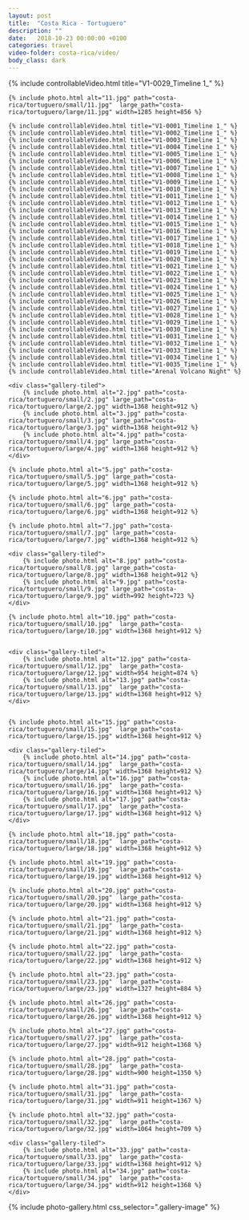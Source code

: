 ```yaml
---
layout: post
title:  "Costa Rica - Tortuguero"
description: ""
date:   2018-10-23 00:00:00 +0100
categories: travel
video-folder: costa-rica/video/
body_class: dark
---
```



<div class="gallery" itemscope itemtype="http://schema.org/ImageGallery">
    {% include controllableVideo.html title="V1-0029_Timeline 1_" %}

    {% include photo.html alt="11.jpg" path="costa-rica/tortuguero/small/11.jpg"  large_path="costa-rica/tortuguero/large/11.jpg" width=1285 height=856 %}

    {% include controllableVideo.html title="V1-0001_Timeline 1_" %}
    {% include controllableVideo.html title="V1-0002_Timeline 1_" %}
    {% include controllableVideo.html title="V1-0003_Timeline 1_" %}
    {% include controllableVideo.html title="V1-0004_Timeline 1_" %}
    {% include controllableVideo.html title="V1-0005_Timeline 1_" %}
    {% include controllableVideo.html title="V1-0006_Timeline 1_" %}
    {% include controllableVideo.html title="V1-0007_Timeline 1_" %}
    {% include controllableVideo.html title="V1-0008_Timeline 1_" %}
    {% include controllableVideo.html title="V1-0009_Timeline 1_" %}
    {% include controllableVideo.html title="V1-0010_Timeline 1_" %}
    {% include controllableVideo.html title="V1-0011_Timeline 1_" %}
    {% include controllableVideo.html title="V1-0012_Timeline 1_" %}
    {% include controllableVideo.html title="V1-0013_Timeline 1_" %}
    {% include controllableVideo.html title="V1-0014_Timeline 1_" %}
    {% include controllableVideo.html title="V1-0015_Timeline 1_" %}
    {% include controllableVideo.html title="V1-0016_Timeline 1_" %}
    {% include controllableVideo.html title="V1-0017_Timeline 1_" %}
    {% include controllableVideo.html title="V1-0018_Timeline 1_" %}
    {% include controllableVideo.html title="V1-0019_Timeline 1_" %}
    {% include controllableVideo.html title="V1-0020_Timeline 1_" %}
    {% include controllableVideo.html title="V1-0021_Timeline 1_" %}
    {% include controllableVideo.html title="V1-0022_Timeline 1_" %}
    {% include controllableVideo.html title="V1-0023_Timeline 1_" %}
    {% include controllableVideo.html title="V1-0024_Timeline 1_" %}
    {% include controllableVideo.html title="V1-0025_Timeline 1_" %}
    {% include controllableVideo.html title="V1-0026_Timeline 1_" %}
    {% include controllableVideo.html title="V1-0027_Timeline 1_" %}
    {% include controllableVideo.html title="V1-0028_Timeline 1_" %}
    {% include controllableVideo.html title="V1-0029_Timeline 1_" %}
    {% include controllableVideo.html title="V1-0030_Timeline 1_" %}
    {% include controllableVideo.html title="V1-0031_Timeline 1_" %}
    {% include controllableVideo.html title="V1-0032_Timeline 1_" %}
    {% include controllableVideo.html title="V1-0033_Timeline 1_" %}
    {% include controllableVideo.html title="V1-0034_Timeline 1_" %}
    {% include controllableVideo.html title="V1-0035_Timeline 1_" %}
    {% include controllableVideo.html title="Arenal Volcano Night" %}

    <div class="gallery-tiled">
        {% include photo.html alt="2.jpg" path="costa-rica/tortuguero/small/2.jpg" large_path="costa-rica/tortuguero/large/2.jpg" width=1368 height=912 %}
        {% include photo.html alt="3.jpg" path="costa-rica/tortuguero/small/3.jpg" large_path="costa-rica/tortuguero/large/3.jpg" width=1368 height=912 %}
        {% include photo.html alt="4.jpg" path="costa-rica/tortuguero/small/4.jpg" large_path="costa-rica/tortuguero/large/4.jpg" width=1368 height=912 %}
    </div>

    {% include photo.html alt="5.jpg" path="costa-rica/tortuguero/small/5.jpg" large_path="costa-rica/tortuguero/large/5.jpg" width=1368 height=912 %}

    {% include photo.html alt="6.jpg" path="costa-rica/tortuguero/small/6.jpg" large_path="costa-rica/tortuguero/large/6.jpg" width=1368 height=912 %}

    {% include photo.html alt="7.jpg" path="costa-rica/tortuguero/small/7.jpg" large_path="costa-rica/tortuguero/large/7.jpg" width=1368 height=912 %}

    <div class="gallery-tiled">
        {% include photo.html alt="8.jpg" path="costa-rica/tortuguero/small/8.jpg" large_path="costa-rica/tortuguero/large/8.jpg" width=1368 height=912 %}
        {% include photo.html alt="9.jpg" path="costa-rica/tortuguero/small/9.jpg" large_path="costa-rica/tortuguero/large/9.jpg" width=992 height=723 %}
    </div>

    {% include photo.html alt="10.jpg" path="costa-rica/tortuguero/small/10.jpg"  large_path="costa-rica/tortuguero/large/10.jpg" width=1368 height=912 %}


    <div class="gallery-tiled">
        {% include photo.html alt="12.jpg" path="costa-rica/tortuguero/small/12.jpg"  large_path="costa-rica/tortuguero/large/12.jpg" width=954 height=874 %}
        {% include photo.html alt="13.jpg" path="costa-rica/tortuguero/small/13.jpg"  large_path="costa-rica/tortuguero/large/13.jpg" width=1368 height=912 %}
    </div>


    {% include photo.html alt="15.jpg" path="costa-rica/tortuguero/small/15.jpg"  large_path="costa-rica/tortuguero/large/15.jpg" width=1368 height=912 %}

    <div class="gallery-tiled">
        {% include photo.html alt="14.jpg" path="costa-rica/tortuguero/small/14.jpg"  large_path="costa-rica/tortuguero/large/14.jpg" width=1368 height=912 %}
        {% include photo.html alt="16.jpg" path="costa-rica/tortuguero/small/16.jpg"  large_path="costa-rica/tortuguero/large/16.jpg" width=1368 height=912 %}
        {% include photo.html alt="17.jpg" path="costa-rica/tortuguero/small/17.jpg"  large_path="costa-rica/tortuguero/large/17.jpg" width=1368 height=912 %}
    </div>

    {% include photo.html alt="18.jpg" path="costa-rica/tortuguero/small/18.jpg"  large_path="costa-rica/tortuguero/large/18.jpg" width=1368 height=912 %}

    {% include photo.html alt="19.jpg" path="costa-rica/tortuguero/small/19.jpg"  large_path="costa-rica/tortuguero/large/19.jpg" width=1368 height=912 %}

    {% include photo.html alt="20.jpg" path="costa-rica/tortuguero/small/20.jpg"  large_path="costa-rica/tortuguero/large/20.jpg" width=1368 height=912 %}

    {% include photo.html alt="21.jpg" path="costa-rica/tortuguero/small/21.jpg"  large_path="costa-rica/tortuguero/large/21.jpg" width=1368 height=912 %}

    {% include photo.html alt="22.jpg" path="costa-rica/tortuguero/small/22.jpg"  large_path="costa-rica/tortuguero/large/22.jpg" width=1368 height=912 %}

    {% include photo.html alt="23.jpg" path="costa-rica/tortuguero/small/23.jpg"  large_path="costa-rica/tortuguero/large/23.jpg" width=1327 height=884 %}

    {% include photo.html alt="26.jpg" path="costa-rica/tortuguero/small/26.jpg"  large_path="costa-rica/tortuguero/large/26.jpg" width=1368 height=912 %}

    {% include photo.html alt="27.jpg" path="costa-rica/tortuguero/small/27.jpg"  large_path="costa-rica/tortuguero/large/27.jpg" width=912 height=1368 %}

    {% include photo.html alt="28.jpg" path="costa-rica/tortuguero/small/28.jpg"  large_path="costa-rica/tortuguero/large/28.jpg" width=900 height=1350 %}

    {% include photo.html alt="31.jpg" path="costa-rica/tortuguero/small/31.jpg"  large_path="costa-rica/tortuguero/large/31.jpg" width=911 height=1367 %}

    {% include photo.html alt="32.jpg" path="costa-rica/tortuguero/small/32.jpg"  large_path="costa-rica/tortuguero/large/32.jpg" width=1064 height=709 %}

    <div class="gallery-tiled">
        {% include photo.html alt="33.jpg" path="costa-rica/tortuguero/small/33.jpg"  large_path="costa-rica/tortuguero/large/33.jpg" width=1368 height=912 %}
        {% include photo.html alt="34.jpg" path="costa-rica/tortuguero/small/34.jpg"  large_path="costa-rica/tortuguero/large/34.jpg" width=912 height=1368 %}
    </div>

</div>

{% include photo-gallery.html css_selector=".gallery-image" %}
